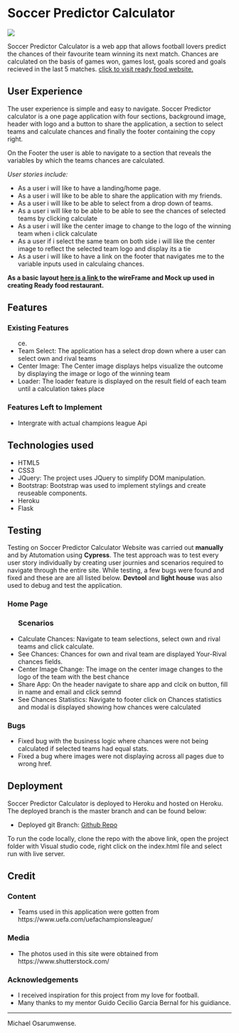 # **Soccer Predictor Calculator** 
<img src="https://imgur.com/MFMsTu7.jpg" style="margin: 0;">

Soccer Predictor Calculator is a web app that allows football lovers predict the chances of their favourite team winning its next match.
Chances are calculated on the basis of games won, games lost, goals scored and goals recieved in the last 5 matches.
<a href="https://soccerpredictorcalculator-m2.herokuapp.com/" target="_blank">click to visit ready food website.</a>
## User Experience

The user experience is simple and easy to navigate. Soccer Predictor calculator is a one page application with four sections, background image, header with logo and a button to share the application, a section to select teams and calculate chances and finally the footer containing the copy right.

On the Footer the user is able to navigate to a section that reveals the variables by which the teams chances are calculated.

*User stories include:*
<ul>
<li>As a user i will like to have a landing/home page.</li>
<li>As a user i will like to be able to share the application with my friends.</li>
<li>As a user i will like to be able to select from a drop down of teams.</li>
<li>As a user i will like to be able to be able to see the chances of selected teams by clicking calculate</li>
<li>As a user i will like the center image to change to the logo of the winning team when i click calculate</li>
<li>As a user if i select the same team on both side i will like the center image to reflect the selected team logo and display its a tie</li>
<li>As a user i will like to have a link on the footer that navigates me to the variable inputs used in calculaing chances.</li>
</ul>

**As a basic layout <a href="WireFrame/M2Wireframe.PNG" target="_blank">here is a link </a> to the wireFrame and Mock up used in creating Ready food restaurant.**

## **Features**

### Existing Features
<ul>ce.
<li>Team Select: The application has a select drop down where a user can select own and rival teams</li>
<li>Center Image: The Center image displays helps visualize the outcome by displaying the image or logo of the winning team</li>
<li>Loader: The loader feature is displayed on the result field of each team until a calculation takes place</li>
</ul>

### Features Left to Implement
<ul>
<li>Intergrate with actual champions league Api</li>
</ul>

## **Technologies used**
<ul>
<li>HTML5</li>
<li>CSS3</li>
<li>JQuery: The project uses JQuery to simplify DOM manipulation.</li>
<li>Bootstrap: Bootstrap was used to implement stylings and create reuseable components.</li>
<li>Heroku</li>
<li>Flask</li>


</ul>

## **Testing**
Testing on Soccer Predictor Calculator Website was carried out **manually** and by Atutomation using **Cypress**. The test approach was to test every user story individually by creating 
user journies and scenarios required to navigate through the entire site. While testing, a few bugs were found and fixed and these are are all listed below. **Devtool** and **light house** was also used to debug and test the application.

### **Home Page**
<ul>
<h3>Scenarios</h3>
<li>Calculate Chances: Navigate to team selections, select own and rival teams and click calculate. </li>
<li>See Chances: Chances for own and rival team are displayed Your-Rival chances fields.</li>
<li>Center Image Change: The image on the center image changes to the logo of the team with the best chance</li>
<li>Share App: On the header navigate to share app and clcik on button, fill in name and email and click semnd</li>
<li>See Chances Statistics: Navigate to footer click on Chances statistics and modal is displayed showing how chances were calculated</li>
</ul>


### **Bugs**
<ul>
<li>Fixed bug with the business logic where chances were not being calculated if selected teams had equal stats.</li>
<li>Fixed a bug where images were not displaying across all pages due to wrong href.</li>
</ul>

## **Deployment**
Soccer Predictor Calculator is deployed to Heroku and hosted on Heroku. The deployed branch is the master branch and can be found below: 
<ul>
<li>Deployed git Branch: <a href="https://github.com/MichaelOsarumwense/SoccerPredictorCalculator-M2.git">Github Repo</a> </li>
</ul>
To run the code locally, clone the repo with the above link, open the project folder with Visual studio code, right click on the index.html file and select run with live server.

## **Credit**
### **Content**
<ul>
<li>Teams used in this application were gotten from https://www.uefa.com/uefachampionsleague/</li>
</ul>

### **Media**
<ul>
<li>The photos used in this site were obtained from https://www.shutterstock.com/</li>
</ul>

### **Acknowledgements**
<ul>
<li>I received inspiration for this project from my love for football.</li>
<li>Many thanks to my mentor Guido Cecilio Garcia Bernal for his guidiance.</li>
</ul>

--------

Michael Osarumwense.
